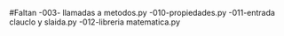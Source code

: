 #Faltan
-003- llamadas a metodos.py
-010-propiedades.py
-011-entrada clauclo y slaida.py
-012-libreria matematica.py
